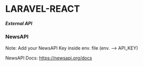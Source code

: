 # LARAVEL-REACT

##### External API
### NewsAPI
Note: Add your NewsAPI Key inside env. file (env. --> API_KEY)

NewsAPI Docs: https://newsapi.org/docs